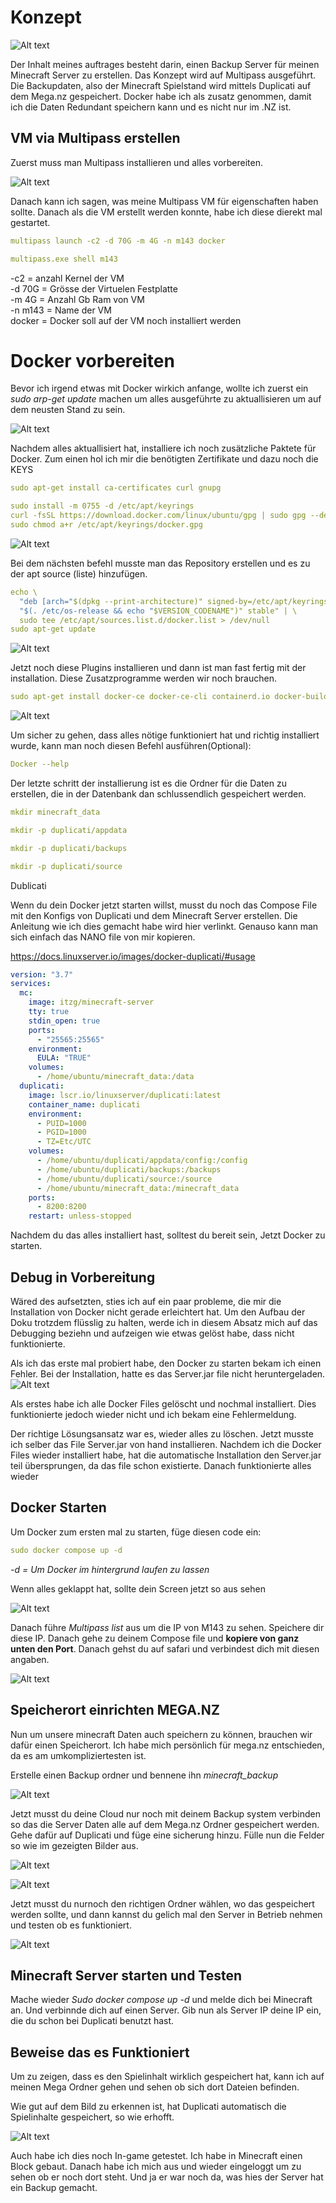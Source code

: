 # Konzept

![Alt text](<Netzwerk Plan.png>)

Der Inhalt meines auftrages besteht darin, einen Backup Server für meinen Minecraft Server zu erstellen. Das Konzept wird auf Multipass ausgeführt. Die Backupdaten, also der Minecraft Spielstand wird mittels Duplicati auf dem Mega.nz gespeichert. Docker habe ich als zusatz genommen, damit ich die Daten Redundant speichern kann und es nicht nur im .NZ ist. 

## VM via Multipass erstellen

Zuerst muss man Multipass installieren und alles vorbereiten. 

![Alt text](<Step 1,2-1.png>)

Danach kann ich sagen, was meine Multipass VM für eigenschaften haben sollte. Danach als die VM erstellt werden konnte, habe ich diese dierekt mal gestartet.
```yaml
multipass launch -c2 -d 70G -m 4G -n m143 docker 
```
```yaml
multipass.exe shell m143
```

-c2 = anzahl Kernel der VM \
-d 70G = Grösse der Virtuelen Festplatte \
-m 4G = Anzahl Gb Ram von VM \
-n m143 = Name der VM \
docker = Docker soll auf der VM noch installiert werden

# Docker vorbereiten

Bevor ich irgend etwas mit Docker wirkich anfange, wollte ich zuerst ein *sudo arp-get update* machen um alles ausgeführte zu aktuallisieren um auf dem neusten Stand zu sein. 

![Alt text](<Step 4 .png>)

Nachdem alles aktuallisiert hat, installiere ich noch zusätzliche Paktete für Docker. Zum einen hol ich mir die benötigten Zertifikate und dazu noch die KEYS 
```yaml
sudo apt-get install ca-certificates curl gnupg
```
```yaml
sudo install -m 0755 -d /etc/apt/keyrings
curl -fsSL https://download.docker.com/linux/ubuntu/gpg | sudo gpg --dearmor -o /etc/apt/keyrings/docker.gpg
sudo chmod a+r /etc/apt/keyrings/docker.gpg
```

![Alt text](<Step 5,6.png>)


Bei dem nächsten befehl musste man das Repository erstellen und es zu der apt source (liste) hinzufügen. 
```yaml
echo \
  "deb [arch="$(dpkg --print-architecture)" signed-by=/etc/apt/keyrings/docker.gpg] https://download.docker.com/linux/ubuntu \
  "$(. /etc/os-release && echo "$VERSION_CODENAME")" stable" | \
  sudo tee /etc/apt/sources.list.d/docker.list > /dev/null
sudo apt-get update
```

![Alt text](<Step 7.png>)

Jetzt noch diese Plugins installieren und dann ist man fast fertig mit der installation. Diese Zusatzprogramme werden wir noch brauchen. 
```yaml
sudo apt-get install docker-ce docker-ce-cli containerd.io docker-buildx-plugin docker-compose-plugin
```
![Alt text](<Step 8-2.png>)

Um sicher zu gehen, dass alles nötige funktioniert hat und richtig installiert wurde, kann man noch diesen Befehl ausführen(Optional):
```yaml
Docker --help
```

Der letzte schritt der installierung ist es die Ordner für die Daten zu erstellen, die in der Datenbank dan schlussendlich gespeichert werden.

```yaml
mkdir minecraft_data 

mkdir -p duplicati/appdata

mkdir -p duplicati/backups

mkdir -p duplicati/source
```
Dublicati



Wenn du dein Docker jetzt starten willst, musst du noch das Compose File mit den Konfigs von Duplicati und dem Minecraft Server erstellen. Die Anleitung wie ich dies gemacht habe wird hier verlinkt. Genauso kann man sich einfach das NANO file von mir kopieren. 

https://docs.linuxserver.io/images/docker-duplicati/#usage

```yaml
version: "3.7"
services:
  mc:
    image: itzg/minecraft-server
    tty: true
    stdin_open: true
    ports:
      - "25565:25565"
    environment:
      EULA: "TRUE"
    volumes:
      - /home/ubuntu/minecraft_data:/data
  duplicati:
    image: lscr.io/linuxserver/duplicati:latest
    container_name: duplicati
    environment:
      - PUID=1000
      - PGID=1000
      - TZ=Etc/UTC
    volumes:
      - /home/ubuntu/duplicati/appdata/config:/config
      - /home/ubuntu/duplicati/backups:/backups
      - /home/ubuntu/duplicati/source:/source
      - /home/ubuntu/minecraft_data:/minecraft_data
    ports:
      - 8200:8200
    restart: unless-stopped
```
Nachdem du das alles installiert hast, solltest du bereit sein, Jetzt Docker zu starten.

## Debug in Vorbereitung

Wäred des aufsetzten, sties ich auf ein paar probleme, die mir die Installation von Docker nicht gerade erleichtert hat. Um den Aufbau der Doku trotzdem flüsslig zu halten, werde ich in diesem Absatz mich auf das Debugging beziehn und aufzeigen wie etwas gelöst habe, dass nicht funktionierte.

Als ich das erste mal probiert habe, den Docker zu starten bekam ich einen Fehler. Bei der Installation, hatte es das Server.jar file nicht heruntergeladen.
![Alt text](<Doku Debug.png>)

Als erstes habe ich alle Docker Files gelöscht und nochmal installiert. Dies funktionierte jedoch wieder nicht und ich bekam eine Fehlermeldung. 

Der richtige Lösungsansatz war es, wieder alles zu löschen.
Jetzt musste ich selber das File Server.jar von hand installieren. Nachdem ich die Docker Files wieder installiert habe, hat die automatische Installation den Server.jar teil übersprungen, da das file schon existierte. Danach funktionierte alles wieder
## Docker Starten

Um Docker zum ersten mal zu starten, füge diesen code ein:

```yaml
sudo docker compose up -d
```
*-d = Um Docker im hintergrund laufen zu lassen*

Wenn alles geklappt hat, sollte dein Screen jetzt so aus sehen 

![Alt text](<Sudo compose up.png>)

Danach führe *Multipass list* aus um die IP von M143 zu sehen. Speichere dir diese IP. Danach gehe zu deinem Compose file und **kopiere von ganz unten den Port**. Danach gehst du auf safari und verbindest dich mit diesen angaben. 

![Alt text](<Duplicati IP.png>)


## Speicherort einrichten MEGA.NZ

Nun um unsere minecraft Daten auch speichern zu können, brauchen wir dafür einen Speicherort. Ich habe mich persönlich für mega.nz entschieden, da es am umkompliziertesten ist. 

Erstelle einen Backup ordner und bennene ihn *minecraft_backup*


![Alt text](image-2.png)

Jetzt musst du deine Cloud nur noch mit deinem Backup system verbinden so das die Server Daten alle auf dem Mega.nz Ordner gespeichert werden. Gehe dafür auf Duplicati und füge eine sicherung hinzu. Fülle nun die Felder so wie im gezeigten Bilder aus. 

![Alt text](<Password Duplicati backup-1.png>)

![Alt text](<Verbindung zu mega.nz.png>)

Jetzt musst du nurnoch den richtigen Ordner wählen, wo das gespeichert werden sollte, und dann kannst du gelich mal den Server in Betrieb nehmen und testen ob es funktioniert. 

![Alt text](image-3.png)

## Minecraft Server starten und Testen

Mache wieder *Sudo docker compose up -d* und melde dich bei Minecraft an. Und verbinnde dich auf einen Server. Gib nun als Server IP deine IP ein, die du schon bei Duplicati benutzt hast.

## Beweise das es Funktioniert

Um zu zeigen, dass es den Spielinhalt wirklich gespeichert hat, kann ich auf meinen Mega Ordner gehen und sehen ob sich dort Dateien befinden.

Wie gut auf dem Bild zu erkennen ist, hat Duplicati automatisch die Spielinhalte gespeichert, so wie erhofft. 

![Alt text](<Server Daten.png>)

Auch habe ich dies noch In-game getestet. Ich habe in Minecraft einen Block gebaut. Danach habe ich mich aus und wieder eingeloggt um zu sehen ob er noch dort steht. Und ja er war noch da, was hies der Server hat ein Backup gemacht. 
